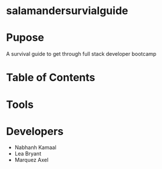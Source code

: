 # salamandersurvialguide

# Pupose 
A survival guide to get through full stack developer bootcamp

# Table of Contents

# Tools

# Developers 
- Nabhanh Kamaal
- Lea Bryant 
- Marquez Axel

